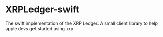 # XRPLedger-swift
The swift implementation of the XRP Ledger. A small client library to help apple devs get started using xrp
